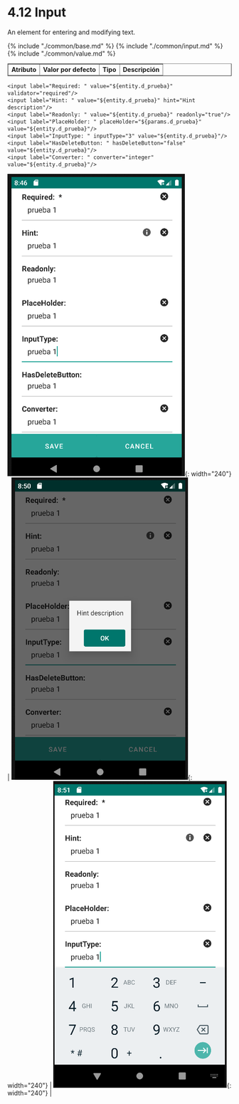 # 4.12 Input
<div style="text-align: justify;">
    <p>An element for entering and modifying text.</p>
</div>
<table border="1">
    <thead>
        <tr>
            <th colspan="2">Atributo</th>
            <th>Valor por defecto</th>
            <th>Tipo</th>
            <th>Descripción</th>
        </tr>
    </thead>
    <tbody>
        {% include "./common/base.md" %}
        {% include "./common/input.md" %}
        {% include "./common/value.md" %}
   </tbody>
</table>

    <input label="Required: " value="${entity.d_prueba}" validator="required"/>
    <input label="Hint: " value="${entity.d_prueba}" hint="Hint description"/>
    <input label="Readonly: " value="${entity.d_prueba}" readonly="true"/>
    <input label="PlaceHolder: " placeHolder="${params.d_prueba}" value="${entity.d_prueba}"/>
    <input label="InputType: " inputType="3" value="${entity.d_prueba}"/>
    <input label="HasDeleteButton: " hasDeleteButton="false"  value="${entity.d_prueba}"/>
    <input label="Converter: " converter="integer" value="${entity.d_prueba}"/>

![Imagen 1](../img/input1.png){: width="240"} | ![Imagen 2](../img/input2.png){: width="240"} | ![Imagen 3](../img/input3.png){: width="240"} | 

